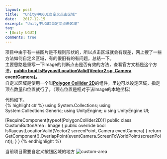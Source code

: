 ```yaml
---
layout: post
title:  "Unity中UGUI自定义点击区域"
date:   2017-12-15
excerpt: "Unity中UGUI自定义点击区域"
tag:
- [Unity UGUI]
comments: true
---
```

项目中由于有一些图片是不规则形状的，所以点击区域就会有误差，网上搜了一些方法如何自定义区域，有的很旧有的有问题，总结一下。  
主要思路是重写一下Image的判断点击是否有效的方法，查看官方文档是这个方法，[**public bool IsRaycastLocationValid(Vector2 sp, Camera eventCamera)。**](https://docs.unity3d.com/ScriptReference/UI.Image.IsRaycastLocationValid.html)  
自定义区域是使用一个叫[**Polygon Collider 2D**](https://docs.unity3d.com/ScriptReference/PolygonCollider2D.html)的组件，里边可以设定区域，指定顶点数量和位置就行了。（顶点位置是相对于该Image的本地坐标）  

代码如下。  
{% highlight c# %}
using System.Collections; 
using System.Collections.Generic; 
using UnityEngine; u
sing UnityEngine.UI;

[RequireComponent(typeof(PolygonCollider2D))] 
public class CustomButtonArea : Image 
{ 
    public override bool IsRaycastLocationValid(Vector2 screenPoint, Camera eventCamera) 
    { 
        return GetComponent<PolygonCollider2D>().OverlapPoint(eventCamera.ScreenToWorldPoint(screenPoint)); 
    } 
}
{% endhighlight %}

当前项目需要自定义按钮区域的地方
![custom-area](https://github.com/hungry0/hungry0.github.io/blob/master/assets/img/posts-img/customBtnArea.png)